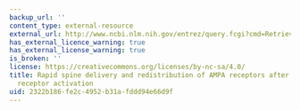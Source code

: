 ```yaml
---
backup_url: ''
content_type: external-resource
external_url: http://www.ncbi.nlm.nih.gov/entrez/query.fcgi?cmd=Retrieve&db=PubMed&dopt=Citation&list_uids=10364548
has_external_licence_warning: true
has_external_license_warning: true
is_broken: ''
license: https://creativecommons.org/licenses/by-nc-sa/4.0/
title: Rapid spine delivery and redistribution of AMPA receptors after synaptic NMDA
  receptor activation
uid: 2322b186-fe2c-4952-b31a-fddd94e66d9f
---
```

